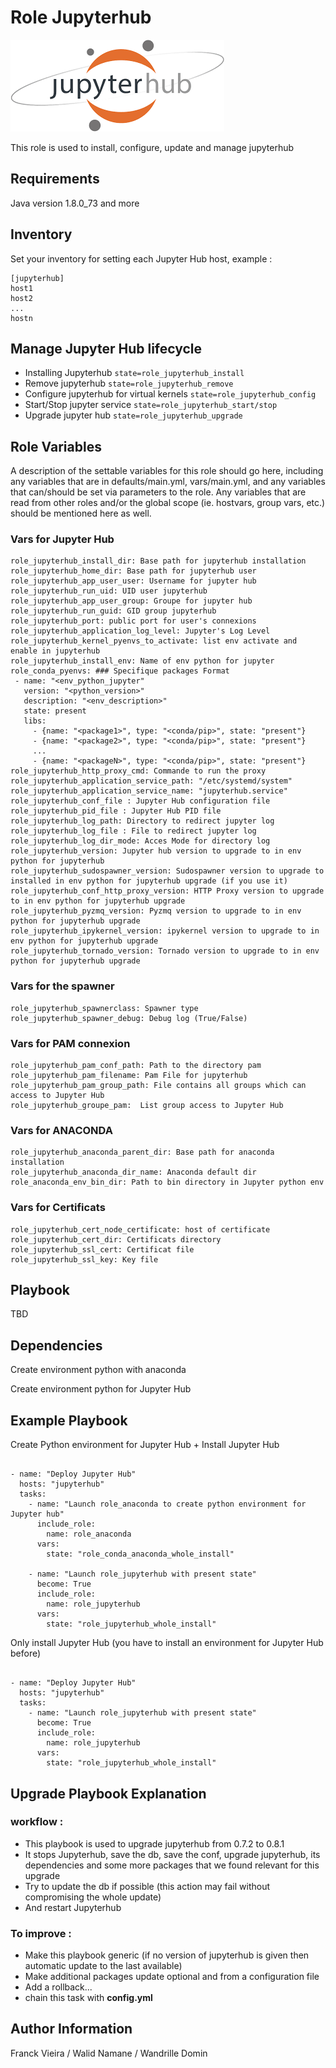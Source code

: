 Role Jupyterhub
===============


![Jupyterhub logo](img/jupyterhub-logo.png "Jupyterhub logo")

This role is used to install, configure, update and manage jupyterhub

Requirements
------------

Java version 1.8.0_73 and more

Inventory
---------

Set your inventory for setting each Jupyter Hub host, example :

```
[jupyterhub]
host1
host2
...
hostn
```` 

Manage Jupyter Hub lifecycle
------------

 * Installing Jupyterhub ```state=role_jupyterhub_install```
 * Remove jupyterhub ```state=role_jupyterhub_remove```
 * Configure jupyterhub for  virtual kernels ```state=role_jupyterhub_config```
 * Start/Stop jupyter service ```state=role_jupyterhub_start/stop```
 * Upgrade jupyter hub ```state=role_jupyterhub_upgrade```

Role Variables
--------------

A description of the settable variables for this role should go here, including any variables that are in defaults/main.yml, vars/main.yml, and any variables that can/should be set via parameters to the role. Any variables that are read from other roles and/or the global scope (ie. hostvars, group vars, etc.) should be mentioned here as well.

### Vars for Jupyter Hub
```
role_jupyterhub_install_dir: Base path for jupyterhub installation
role_jupyterhub_home_dir: Base path for jupyterhub user
role_jupyterhub_app_user_user: Username for jupyter hub 
role_jupyterhub_run_uid: UID user jupyterhub
role_jupyterhub_app_user_group: Groupe for jupyter hub
role_jupyterhub_run_guid: GID group jupyterhub
role_jupyterhub_port: public port for user's connexions
role_jupyterhub_application_log_level: Jupyter's Log Level
role_jupyterhub_kernel_pyenvs_to_activate: list env activate and enable in jupyterhub
role_jupyterhub_install_env: Name of env python for jupyter
role_conda_pyenvs: ### Specifique packages Format
 - name: "<env_python_jupyter"
   version: "<python_version>"
   description: "<env_description>"
   state: present
   libs:
     - {name: "<package1>", type: "<conda/pip>", state: "present"}
     - {name: "<package2>", type: "<conda/pip>", state: "present"}
	 ...
     - {name: "<packageN>", type: "<conda/pip>", state: "present"}
role_jupyterhub_http_proxy_cmd: Commande to run the proxy
role_jupyterhub_application_service_path: "/etc/systemd/system"
role_jupyterhub_application_service_name: "jupyterhub.service"
role_jupyterhub_conf_file : Jupyter Hub configuration file 
role_jupyterhub_pid_file : Jupyter Hub PID file
role_jupyterhub_log_path: Directory to redirect jupyter log
role_jupyterhub_log_file : File to redirect jupyter log
role_jupyterhub_log_dir_mode: Acces Mode for directory log
role_jupyterhub_version: Jupyter hub version to upgrade to in env python for jupyterhub
role_jupyterhub_sudospawner_version: Sudospawner version to upgrade to installed in env python for jupyterhub upgrade (if you use it)
role_jupyterhub_conf_http_proxy_version: HTTP Proxy version to upgrade to in env python for jupyterhub upgrade
role_jupyterhub_pyzmq_version: Pyzmq version to upgrade to in env python for jupyterhub upgrade
role_jupyterhub_ipykernel_version: ipykernel version to upgrade to in env python for jupyterhub upgrade
role_jupyterhub_tornado_version: Tornado version to upgrade to in env python for jupyterhub upgrade
```
	 
### Vars for the spawner
```
role_jupyterhub_spawnerclass: Spawner type
role_jupyterhub_spawner_debug: Debug log (True/False)
```

### Vars for PAM connexion
```
role_jupyterhub_pam_conf_path: Path to the directory pam
role_jupyterhub_pam_filename: Pam File for jupyterhub
role_jupyterhub_pam_group_path: File contains all groups which can access to Jupyter Hub
role_jupyterhub_groupe_pam:  List group access to Jupyter Hub
```

### Vars for ANACONDA
```
role_jupyterhub_anaconda_parent_dir: Base path for anaconda installation
role_jupyterhub_anaconda_dir_name: Anaconda default dir
role_anaconda_env_bin_dir: Path to bin directory in Jupyter python env
```

### Vars for Certificats
```
role_jupyterhub_cert_node_certificate: host of certificate
role_jupyterhub_cert_dir: Certificats directory
role_jupyterhub_ssl_cert: Certificat file
role_jupyterhub_ssl_key: Key file
```

Playbook
-----------

TBD

Dependencies
------------

Create environment python with anaconda

Create environment python for Jupyter Hub

Example Playbook
----------------

Create Python environment for Jupyter Hub + Install Jupyter Hub
```

- name: "Deploy Jupyter Hub"
  hosts: "jupyterhub"
  tasks:
    - name: "Launch role_anaconda to create python environment for Jupyter hub"
      include_role:
        name: role_anaconda
      vars:
        state: "role_conda_anaconda_whole_install"

    - name: "Launch role_jupyterhub with present state"
      become: True
      include_role:
        name: role_jupyterhub
      vars:
        state: "role_jupyterhub_whole_install"
```

Only install Jupyter Hub (you have to install an environment for Jupyter Hub before)
```

- name: "Deploy Jupyter Hub"
  hosts: "jupyterhub"
  tasks:
    - name: "Launch role_jupyterhub with present state"
      become: True
      include_role:
        name: role_jupyterhub
      vars:
        state: "role_jupyterhub_whole_install"
```

Upgrade Playbook Explanation
---------------------------

### workflow :

- This playbook is used to upgrade jupyterhub from 0.7.2 to 0.8.1
- It stops Jupyterhub, save the db, save the conf, upgrade jupyterhub, its dependencies and some more packages that we found relevant for this upgrade
- Try to update the db if possible (this action may fail without compromising the whole update)
- And restart Jupyterhub

### To improve :

- Make this playbook generic (if no version of jupyterhub is given then automatic update to the last available)
- Make additional packages update optional and from a configuration file
- Add a rollback...
- chain this task with __config.yml__

Author Information
------------------

Franck Vieira / Walid Namane / Wandrille Domin 
